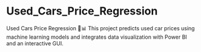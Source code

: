 # Used_Cars_Price_Regression
Used Cars Price Regression 🚗📊 This project predicts used car prices using machine learning models and integrates data visualization with Power BI and an interactive GUI.
